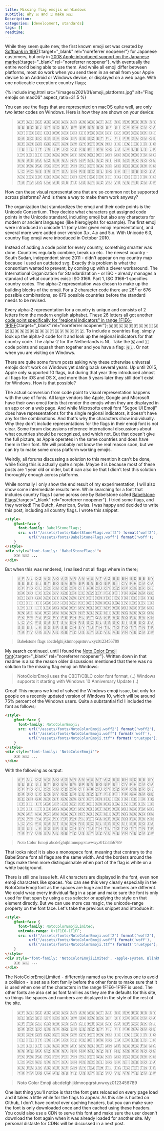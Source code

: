 ```yaml
---
title: Missing flag emojis on Windows
subtitle: Why 🇳 and 🇱 make 🇳🇱
Description:
categories: [development, standards]
tags: []
readtime:
---
```


While they seem quite new, the first known emoji set was created by [Softbank in 1997](https://emojipedia.org/softbank/1997/){:target="_blank" rel="noreferrer noopener"} for Japanese customers, but only in [2008 Apple introduced support on the Japanese market](https://web.archive.org/web/20090703152413/http://support.apple.com/kb/TS2404){:target="_blank" rel="noreferrer noopener"}, with eventually the entire world being able to use them. And while all emoji differ between platforms, most do work when you send them in an email from your Apple device to an Android or Windows device, or displayed on a web page. With one noticeable exception: country flags;

{% include img.html src="/images/2021/01/emoji_platforms.jpg" alt="Flag emojis on macOS" aspect_ratio=31.5 %}

You can see the flags that are represented on macOS quite well, are only two letter codes on Windows. Here is how they are shown on your device:

> 🇦🇫 🇦🇱 🇩🇿 🇦🇩 🇦🇴 🇦🇬 🇦🇷 🇦🇲 🇦🇺 🇦🇹 🇦🇿 🇧🇸 🇧🇭 🇧🇩 🇧🇧 🇧🇾 🇧🇪 🇧🇿 🇧🇯 🇧🇹 🇧🇴 🇧🇦 🇧🇼 🇧🇷 🇧🇳 🇧🇬 🇧🇫 🇧🇮 🇨🇻 🇰🇭 🇨🇲 🇨🇦 🇨🇫 🇹🇩 🇨🇱 🇨🇴 🇰🇲 🇨🇩 🇨🇷 🇨🇮 🇭🇷 🇨🇺 🇨🇾 🇨🇿 🇰🇵 🇨🇬 🇩🇰 🇩🇯 🇩🇲 🇩🇴 🇪🇨 🇪🇬 🇸🇻 🇬🇶 🇪🇷 🇪🇪 🇸🇿 🇪🇹 🇫🇯 🇫🇮 🇫🇷 🇬🇦 🇬🇲 🇬🇪 🇩🇪 🇬🇭 🇬🇷 🇬🇩 🇬🇹 🇬🇳 🇬🇼 🇬🇾 🇭🇹 🇭🇳 🇭🇺 🇮🇸 🇮🇳 🇮🇩 🇮🇷 🇮🇶 🇮🇪 🇮🇱 🇮🇹 🇯🇲 🇯🇵 🇯🇴 🇰🇿 🇰🇪 🇰🇮 🇰🇼 🇰🇬 🇱🇦 🇱🇻 🇱🇧 🇱🇸 🇱🇷 🇱🇾 🇱🇮 🇱🇹 🇱🇺 🇲🇬 🇲🇼 🇲🇾 🇲🇻 🇲🇱 🇲🇹 🇲🇭 🇲🇷 🇲🇺 🇲🇽 🇫🇲 🇲🇨 🇲🇳 🇲🇪 🇲🇦 🇲🇿 🇲🇲 🇳🇦 🇳🇷 🇳🇵 🇳🇱 🇳🇿 🇳🇮 🇳🇪 🇳🇬 🇲🇰 🇳🇴 🇴🇲 🇵🇰 🇵🇼 🇵🇦 🇵🇬 🇵🇾 🇵🇪 🇵🇭 🇵🇱 🇵🇹 🇶🇦 🇰🇷 🇲🇩 🇷🇴 🇷🇺 🇷🇼 🇰🇳 🇱🇨 🇻🇨 🇼🇸 🇸🇲 🇸🇹 🇸🇦 🇸🇳 🇷🇸 🇸🇨 🇸🇱 🇸🇬 🇸🇰 🇸🇮 🇸🇧 🇸🇴 🇿🇦 🇸🇸 🇪🇸 🇱🇰 🇸🇩 🇸🇷 🇸🇪 🇨🇭 🇸🇾 🇹🇯 🇹🇭 🇹🇱 🇹🇬 🇹🇴 🇹🇹 🇹🇳 🇹🇷 🇹🇲 🇹🇻 🇺🇬 🇺🇦 🇦🇪 🇬🇧 🇹🇿 🇺🇸 🇺🇾 🇺🇿 🇻🇺 🇻🇪 🇻🇳 🇾🇪 🇿🇲 🇿🇼

How can these visual representations that are so common not be supported across platforms? And is there a way to make them work anyway?

The organization that standardizes the emoji and their code points is the Unicode Consortium. They decide what characters get assigned code points in the Unicode standard, including emoji but also any characters for modern or ancient languages (like hieroglyphs for example). The first emoji were introduced in unicode 1.1 (only later given emoji representation), and several more were added over version 3.x, 4.x and 5.x. With Unicode 6.0, country flag emoji were introduced in October 2010.

Instead of adding a code point for every country, something smarter was done. Countries regularly combine, break up etc. The newest country - South Sudan, independent since 2011 - didn't appear on my country map because I used an outdated svg. Exactly this problem is what the consortium wanted to prevent, by coming up with a clever workaround. The International Organization for Standardization - or ISO - already manages a standard of what countries exist: ISO 3166. Part 1, ISO 3166-1 specifies country codes. The alpha-2 representation was chosen to make up the building blocks of the emoji. For a 2 character code there are 26<sup>2</sup> or 676 possible combinations, so 676 possible countries before the standard needs to be revised.

Every alpha-2 representation for a country is unique and consists of 2 letters from the modern english alphabet. These 26 letters all got another [code point specifically for "regional indicators" in range 1F1E6-1F1FF](https://www.unicode.org/charts/PDF/U1F100.pdf){:target="_blank" rel="noreferrer noopener"}; 🇦 🇧 🇨 🇩 🇪 🇫 🇬 🇭 🇮 🇯 🇿 🇱 🇲 🇳 🇴 🇵 🇶 🇷 🇸 🇹 🇺 🇻 🇼 🇽 🇾 🇿. To include a countries flag. simply look up the alpha-2 code for it and look up the regional indicators for that country code. The alpha-2 for the Netherlands is NL. Take the 🇳 and 🇱 code points and squash them together and you have a flag: 🇳🇱. Or not when you are visiting on Windows.

There are quite some forum posts asking why these otherwise universal emojis don't work on Windows yet dating back several years. Up until 2015, Apple only supported 10 flags, but during that year they introduced almost all flags for iOS and OS X, and more than 5 years later they still don't exist for Windows. How is that possible?

The actual conversion from code point to visual representation happens with the use of fonts. All large vendors like Apple, Google and Microsoft have their own emoji fonts that render the emojis when they are displayed in an app or on a web page. And while Microsofts emoji font "Segoe UI Emoji" does have representations for the single regional indicators, it doesn't have any for the combinations. And that's why the characters show individually. Why they don't include representations for the flags in their emoji font is not clear. Some forum discussions reference international discussions about what countries should be recognized, and which not. But that doesn't give the full picture, as Apple operates in the same countries and does have them in their font. We will probably not know the real reason soon, but we can try to make some cross platform working emojis.

Weirdly, all forums discussing a solution to this mention it can't be done, while fixing this is actually quite simple. Maybe it is because most of these posts are 1 year old or older, but it can also be that I didn't test this solution thoroughly enough across platforms. 

While normally I only show the end result of my experimentation, I will also show some intermediate results here. While searching for a font that includes country flags I came across one by Babelstone called [Babelstone Flags](https://www.babelstone.co.uk/Fonts/Flags.html){:target="_blank" rel="noreferrer noopener"}. I tried some flags, and they worked! The Dutch, American, Swiss. I was happy and decided to write this post, including all country flags. I wrote this snippet:

```html
<style>
    @font-face {
      font-family: BabelStoneFlags;
      src: url("/assets/fonts/BabelStoneFlags.woff2") format('woff2'),
           url("/assets/fonts/BabelStoneFlags.woff") format('woff');
    }
</style>
<div style="font-family: 'BabelStoneFlags'">
    🇦🇫 🇦🇱 ...
</div>
```

But when this was rendered, I realised not all flags where in there;

<style>
    @font-face {
      font-family: BabelStoneFlags;
      src: url("/assets/fonts/BabelStoneFlags.woff2") format('woff2'),
           url("/assets/fonts/BabelStoneFlags.woff") format('woff');
    }
</style>
<div style="font-family: 'BabelStoneFlags'">
    <blockquote>
        🇦🇫 🇦🇱 🇩🇿 🇦🇩 🇦🇴 🇦🇬 🇦🇷 🇦🇲 🇦🇺 🇦🇹 🇦🇿 🇧🇸 🇧🇭 🇧🇩 🇧🇧 🇧🇾 🇧🇪 🇧🇿 🇧🇯 🇧🇹 🇧🇴 🇧🇦 🇧🇼 🇧🇷 🇧🇳 🇧🇬 🇧🇫 🇧🇮 🇨🇻 🇰🇭 🇨🇲 🇨🇦 🇨🇫 🇹🇩 🇨🇱 🇨🇴 🇰🇲 🇨🇩 🇨🇷 🇨🇮 🇭🇷 🇨🇺 🇨🇾 🇨🇿 🇰🇵 🇨🇬 🇩🇰 🇩🇯 🇩🇲 🇩🇴 🇪🇨 🇪🇬 🇸🇻 🇬🇶 🇪🇷 🇪🇪 🇸🇿 🇪🇹 🇫🇯 🇫🇮 🇫🇷 🇬🇦 🇬🇲 🇬🇪 🇩🇪 🇬🇭 🇬🇷 🇬🇩 🇬🇹 🇬🇳 🇬🇼 🇬🇾 🇭🇹 🇭🇳 🇭🇺 🇮🇸 🇮🇳 🇮🇩 🇮🇷 🇮🇶 🇮🇪 🇮🇱 🇮🇹 🇯🇲 🇯🇵 🇯🇴 🇰🇿 🇰🇪 🇰🇮 🇰🇼 🇰🇬 🇱🇦 🇱🇻 🇱🇧 🇱🇸 🇱🇷 🇱🇾 🇱🇮 🇱🇹 🇱🇺 🇲🇬 🇲🇼 🇲🇾 🇲🇻 🇲🇱 🇲🇹 🇲🇭 🇲🇷 🇲🇺 🇲🇽 🇫🇲 🇲🇨 🇲🇳 🇲🇪 🇲🇦 🇲🇿 🇲🇲 🇳🇦 🇳🇷 🇳🇵 🇳🇱 🇳🇿 🇳🇮 🇳🇪 🇳🇬 🇲🇰 🇳🇴 🇴🇲 🇵🇰 🇵🇼 🇵🇦 🇵🇬 🇵🇾 🇵🇪 🇵🇭 🇵🇱 🇵🇹 🇶🇦 🇰🇷 🇲🇩 🇷🇴 🇷🇺 🇷🇼 🇰🇳 🇱🇨 🇻🇨 🇼🇸 🇸🇲 🇸🇹 🇸🇦 🇸🇳 🇷🇸 🇸🇨 🇸🇱 🇸🇬 🇸🇰 🇸🇮 🇸🇧 🇸🇴 🇿🇦 🇸🇸 🇪🇸 🇱🇰 🇸🇩 🇸🇷 🇸🇪 🇨🇭 🇸🇾 🇹🇯 🇹🇭 🇹🇱 🇹🇬 🇹🇴 🇹🇹 🇹🇳 🇹🇷 🇹🇲 🇹🇻 🇺🇬 🇺🇦 🇦🇪 🇬🇧 🇹🇿 🇺🇸 🇺🇾 🇺🇿 🇻🇺 🇻🇪 🇻🇳 🇾🇪 🇿🇲 🇿🇼
    </blockquote>
    <blockquote>
        Babelstone flags abcdefghijklmnopqrstuvwxyz0123456789
    </blockquote>
</div>

My search continued, until I found the [Noto Color Emoji font](https://github.com/googlefonts/noto-emoji){:target="_blank" rel="noreferrer noopener"}. Written down in that readme is also the reason older discussions mentioned that there was no solution to the missing flag emoji on Windows: 

> NotoColorEmoji uses the CBDT/CBLC color font format, (..) Windows supports it starting with Windows 10 Anniversary Update (..)

Great! This means we kind of solved the Windows emoji issue, but only for people on a recently updated version of Windows 10, which will be around 75% percent of the Windows users. Quite a substantial fix! I included the font as follows;

```html
<style>
    @font-face {
      font-family: NotoColorEmoji;
      src: url("/assets/fonts/NotoColorEmoji.woff2") format('woff2'),
           url("/assets/fonts/NotoColorEmoji.woff") format('woff'),
           url("/assets/fonts/NotoColorEmoji.ttf") format('truetype');
    }
</style>
<div style="font-family: 'NotoColorEmoji'">
    🇦🇫 🇦🇱 ...
</div>
```

With the following as output:

<style>
    @font-face {
      font-family: NotoColorEmoji;
      src: url("/assets/fonts/NotoColorEmoji.woff2") format('woff2'),
           url("/assets/fonts/NotoColorEmoji.woff") format('woff'),
           url("/assets/fonts/NotoColorEmoji.ttf") format('truetype');
    }
</style>
<div style="font-family: 'NotoColorEmoji'">
    <blockquote>
        🇦🇫 🇦🇱 🇩🇿 🇦🇩 🇦🇴 🇦🇬 🇦🇷 🇦🇲 🇦🇺 🇦🇹 🇦🇿 🇧🇸 🇧🇭 🇧🇩 🇧🇧 🇧🇾 🇧🇪 🇧🇿 🇧🇯 🇧🇹 🇧🇴 🇧🇦 🇧🇼 🇧🇷 🇧🇳 🇧🇬 🇧🇫 🇧🇮 🇨🇻 🇰🇭 🇨🇲 🇨🇦 🇨🇫 🇹🇩 🇨🇱 🇨🇴 🇰🇲 🇨🇩 🇨🇷 🇨🇮 🇭🇷 🇨🇺 🇨🇾 🇨🇿 🇰🇵 🇨🇬 🇩🇰 🇩🇯 🇩🇲 🇩🇴 🇪🇨 🇪🇬 🇸🇻 🇬🇶 🇪🇷 🇪🇪 🇸🇿 🇪🇹 🇫🇯 🇫🇮 🇫🇷 🇬🇦 🇬🇲 🇬🇪 🇩🇪 🇬🇭 🇬🇷 🇬🇩 🇬🇹 🇬🇳 🇬🇼 🇬🇾 🇭🇹 🇭🇳 🇭🇺 🇮🇸 🇮🇳 🇮🇩 🇮🇷 🇮🇶 🇮🇪 🇮🇱 🇮🇹 🇯🇲 🇯🇵 🇯🇴 🇰🇿 🇰🇪 🇰🇮 🇰🇼 🇰🇬 🇱🇦 🇱🇻 🇱🇧 🇱🇸 🇱🇷 🇱🇾 🇱🇮 🇱🇹 🇱🇺 🇲🇬 🇲🇼 🇲🇾 🇲🇻 🇲🇱 🇲🇹 🇲🇭 🇲🇷 🇲🇺 🇲🇽 🇫🇲 🇲🇨 🇲🇳 🇲🇪 🇲🇦 🇲🇿 🇲🇲 🇳🇦 🇳🇷 🇳🇵 🇳🇱 🇳🇿 🇳🇮 🇳🇪 🇳🇬 🇲🇰 🇳🇴 🇴🇲 🇵🇰 🇵🇼 🇵🇦 🇵🇬 🇵🇾 🇵🇪 🇵🇭 🇵🇱 🇵🇹 🇶🇦 🇰🇷 🇲🇩 🇷🇴 🇷🇺 🇷🇼 🇰🇳 🇱🇨 🇻🇨 🇼🇸 🇸🇲 🇸🇹 🇸🇦 🇸🇳 🇷🇸 🇸🇨 🇸🇱 🇸🇬 🇸🇰 🇸🇮 🇸🇧 🇸🇴 🇿🇦 🇸🇸 🇪🇸 🇱🇰 🇸🇩 🇸🇷 🇸🇪 🇨🇭 🇸🇾 🇹🇯 🇹🇭 🇹🇱 🇹🇬 🇹🇴 🇹🇹 🇹🇳 🇹🇷 🇹🇲 🇹🇻 🇺🇬 🇺🇦 🇦🇪 🇬🇧 🇹🇿 🇺🇸 🇺🇾 🇺🇿 🇻🇺 🇻🇪 🇻🇳 🇾🇪 🇿🇲 🇿🇼
    </blockquote>
    <blockquote>
        Noto Color Emoji abcdefghijklmnopqrstuvwxyz0123456789
    </blockquote>
</div>

That looks nice! It is also a monospace font, meaning that contrary to the BabelStone font all flags are the same width. And the borders around the flags make them more distinguishable when part of the flag is white on a white background.

There is still one issue left. All characters are displayed in the font, even non emoji characters like spaces. You can see this very clearly especially in the NotoColorEmoji font as the spaces are huge and the numbers are different. We could wrap every individual flag in a span and make sure the font is only used for that span by using a css selector or applying the style on that element directly. But we can use more css magic, the unicode-range property on the font face. Let's take the previous snippet and introduce it:

```html
<style>
    @font-face {
      font-family: NotoColorEmojiLimited;
      unicode-range: U+1F1E6-1F1FF;
      src: url("/assets/fonts/NotoColorEmoji.woff2") format('woff2'),
           url("/assets/fonts/NotoColorEmoji.woff") format('woff'),
           url("/assets/fonts/NotoColorEmoji.ttf") format('truetype');
    }
</style>
<div style="font-family: 'NotoColorEmojiLimited', -apple-system, BlinkMacSystemFont, 'Segoe UI', Roboto, Helvetica, Arial, sans-serif, 'Apple Color Emoji', 'Segoe UI Emoji', 'Segoe UI Symbol'">
    🇦🇫 🇦🇱 ...
</div>
```

The NotoColorEmojiLimited - differently named as the previous one to avoid a collision - is set as a font family before the other fonts to make sure that it is used when one of the characters in the range 1F1E6-1F1FF is used. The other fonts are also set as font families as they are the defaults for this site, so things like spaces and numbers are displayed in the style of the rest of the site. 


<style>
    @font-face {
      font-family: NotoColorEmojiLimited;
      unicode-range: U+1F1E6-1F1FF;
      src: url("/assets/fonts/NotoColorEmoji.woff2") format('woff2'),
           url("/assets/fonts/NotoColorEmoji.woff") format('woff'),
           url("/assets/fonts/NotoColorEmoji.ttf") format('truetype');
    }
</style>
<div style="font-family: 'NotoColorEmojiLimited', -apple-system, BlinkMacSystemFont, 'Segoe UI', Roboto, Helvetica, Arial, sans-serif, 'Apple Color Emoji', 'Segoe UI Emoji', 'Segoe UI Symbol'">
    <blockquote>
        🇦🇫 🇦🇱 🇩🇿 🇦🇩 🇦🇴 🇦🇬 🇦🇷 🇦🇲 🇦🇺 🇦🇹 🇦🇿 🇧🇸 🇧🇭 🇧🇩 🇧🇧 🇧🇾 🇧🇪 🇧🇿 🇧🇯 🇧🇹 🇧🇴 🇧🇦 🇧🇼 🇧🇷 🇧🇳 🇧🇬 🇧🇫 🇧🇮 🇨🇻 🇰🇭 🇨🇲 🇨🇦 🇨🇫 🇹🇩 🇨🇱 🇨🇴 🇰🇲 🇨🇩 🇨🇷 🇨🇮 🇭🇷 🇨🇺 🇨🇾 🇨🇿 🇰🇵 🇨🇬 🇩🇰 🇩🇯 🇩🇲 🇩🇴 🇪🇨 🇪🇬 🇸🇻 🇬🇶 🇪🇷 🇪🇪 🇸🇿 🇪🇹 🇫🇯 🇫🇮 🇫🇷 🇬🇦 🇬🇲 🇬🇪 🇩🇪 🇬🇭 🇬🇷 🇬🇩 🇬🇹 🇬🇳 🇬🇼 🇬🇾 🇭🇹 🇭🇳 🇭🇺 🇮🇸 🇮🇳 🇮🇩 🇮🇷 🇮🇶 🇮🇪 🇮🇱 🇮🇹 🇯🇲 🇯🇵 🇯🇴 🇰🇿 🇰🇪 🇰🇮 🇰🇼 🇰🇬 🇱🇦 🇱🇻 🇱🇧 🇱🇸 🇱🇷 🇱🇾 🇱🇮 🇱🇹 🇱🇺 🇲🇬 🇲🇼 🇲🇾 🇲🇻 🇲🇱 🇲🇹 🇲🇭 🇲🇷 🇲🇺 🇲🇽 🇫🇲 🇲🇨 🇲🇳 🇲🇪 🇲🇦 🇲🇿 🇲🇲 🇳🇦 🇳🇷 🇳🇵 🇳🇱 🇳🇿 🇳🇮 🇳🇪 🇳🇬 🇲🇰 🇳🇴 🇴🇲 🇵🇰 🇵🇼 🇵🇦 🇵🇬 🇵🇾 🇵🇪 🇵🇭 🇵🇱 🇵🇹 🇶🇦 🇰🇷 🇲🇩 🇷🇴 🇷🇺 🇷🇼 🇰🇳 🇱🇨 🇻🇨 🇼🇸 🇸🇲 🇸🇹 🇸🇦 🇸🇳 🇷🇸 🇸🇨 🇸🇱 🇸🇬 🇸🇰 🇸🇮 🇸🇧 🇸🇴 🇿🇦 🇸🇸 🇪🇸 🇱🇰 🇸🇩 🇸🇷 🇸🇪 🇨🇭 🇸🇾 🇹🇯 🇹🇭 🇹🇱 🇹🇬 🇹🇴 🇹🇹 🇹🇳 🇹🇷 🇹🇲 🇹🇻 🇺🇬 🇺🇦 🇦🇪 🇬🇧 🇹🇿 🇺🇸 🇺🇾 🇺🇿 🇻🇺 🇻🇪 🇻🇳 🇾🇪 🇿🇲 🇿🇼
    </blockquote>
    <blockquote>
        Noto Color Emoji abcdefghijklmnopqrstuvwxyz0123456789
    </blockquote>
</div>

One last thing you'll notice is that the font gets reloaded on every page load and it takes a little while for the flags to appear. As this site is hosted on Github, I don't have control over caching headers, but you can make sure the font is only downloaded once and then cached using these headers. You could also use a CDN to serve this font and make sure the user doesn't download the font again when it was already loaded for another site. My personal distaste for CDNs will be discussed in a next post.

